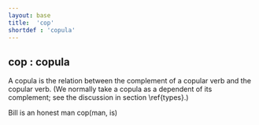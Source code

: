 ```yaml
---
layout: base
title:  'cop'
shortdef : 'copula'
---
```



## cop : copula
A copula is the relation between the complement of a copular verb and the copular verb.  (We normally take a copula as a dependent of its complement; see the discussion in section \ref{types}.)  

<div class="sd-parse">
Bill is an honest man
cop(man, is)
</div>

